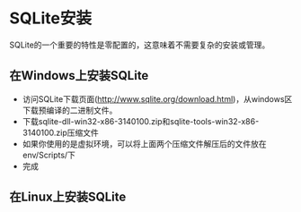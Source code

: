 # **SQLite安装**
SQLite的一个重要的特性是零配置的，这意味着不需要复杂的安装或管理。
## **在Windows上安装SQLite**
- 访问SQLite下载页面(http://www.sqlite.org/download.html)，从windows区下载预编译的二进制文件。
- 下载sqlite-dll-win32-x86-3140100.zip和sqlite-tools-win32-x86-3140100.zip压缩文件
- 如果你使用的是虚拟环境，可以将上面两个压缩文件解压后的文件放在env/Scripts/下
- 完成
## **在Linux上安装SQLite**
